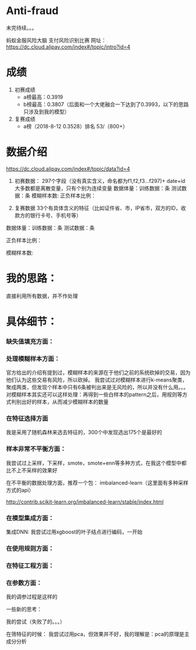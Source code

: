# Anti-fraud


未完待续。。。

蚂蚁金服风险大脑 支付风险识别比赛
网址：https://dc.cloud.alipay.com/index#/topic/intro?id=4

# 成绩
1. 初赛成绩
   * a榜最高：0.3919
   * b榜最高：0.3807（后面和一个大佬融合一下达到了0.3993，以下的思路只涉及到我的模型）
2. 复赛成绩
   * a榜（2018-8-12 0.3528）排名 53/（800+）

# 数据介绍
https://dc.cloud.alipay.com/index#/topic/data?id=4
1. 初赛数据：
297个字段（没有真实含义，命名都为f1,f2,f3...f297)+ date+id
大多数都是离散变量，只有个别为连续变量
数据体量：训练数据：条  测试数据：条
模糊样本数:
正负样本比例：

2. 复赛数据
33个有具体含义的特征（比如证件省、市，IP省市，双方的ID，收款方的银行卡号、手机号等）

数据体量：训练数据：条  测试数据：条

正负样本比例：

模糊样本数:

# 我的思路：
直接利用所有数据，并不作处理

# 具体细节：

### 缺失值填充方面：

### 处理模糊样本方面：
官方给出的介绍有提到过，模糊样本的来源在于他们之前的系统砍掉的交易，因为他们认为这些交易有风险，所以砍掉。
我尝试过对模糊样本进行k-means聚类，聚成两类，但发现个样本中只有6条被判出来是无风险的，所以并没有什么用。。。
对模糊样本其实还可以这样处理：再得到一些白样本的pattern之后，用规则等方式判别出好的样本，从而减少模糊样本的数量

### 在特征选择方面
我是采用了随机森林来选去特征的，300个中发现选出175个是最好的

### 样本非常不平衡方面：
我尝试过上采样，下采样，smote，smote+enn等多种方式，在我这个模型中都比不上不采样的效果好

在不平衡的数据处理方面，推荐一个包： imbalanced-learn（这里面有多种采样方式的api）

http://contrib.scikit-learn.org/imbalanced-learn/stable/index.html

### 在模型集成方面：
集成DNN: 我尝试过用xgboost的叶子结点进行编码，一开始


### 在使用规则方面：

### 在特征工程方面：

### 在参数方面：
 我的调参过程是这样的
 

一些新的思考：


我的尝试（失败了的。。。）

在筛特征的时候：
我尝试过用pca，但效果并不好，我的理解是：pca的原理是主成分分析




